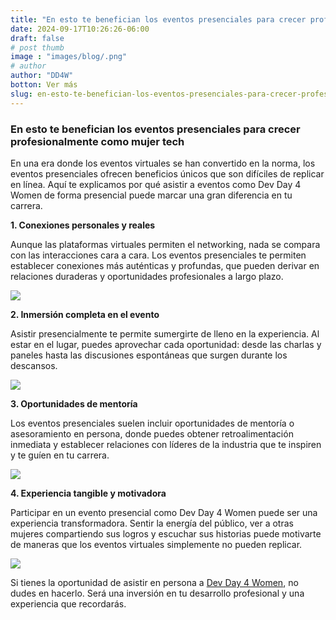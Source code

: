 ```yaml
---
title: "En esto te benefician los eventos presenciales para crecer profesionalmente como mujer tech"
date: 2024-09-17T10:26:26-06:00
draft: false
# post thumb
image : "images/blog/.png"
# author
author: "DD4W"
botton: Ver más
slug: en-esto-te-benefician-los-eventos-presenciales-para-crecer-profesionalmente-como-mujer-tech
---
```


### En esto te benefician los eventos presenciales para crecer profesionalmente como mujer tech

En una era donde los eventos virtuales se han convertido en la norma, los eventos presenciales ofrecen beneficios únicos que son difíciles de replicar en línea. Aquí te explicamos por qué asistir a eventos como Dev Day 4 Women de forma presencial puede marcar una gran diferencia en tu carrera.

**1. Conexiones personales y reales**

Aunque las plataformas virtuales permiten el networking, nada se compara con las interacciones cara a cara. Los eventos presenciales te permiten establecer conexiones más auténticas y profundas, que pueden derivar en relaciones duraderas y oportunidades profesionales a largo plazo.

<img src="/images/blog/oct-2024/6.gif" class="img-fluid mx-auto d-block" >
<br>


**2. Inmersión completa en el evento**

Asistir presencialmente te permite sumergirte de lleno en la experiencia. Al estar en el lugar, puedes aprovechar cada oportunidad: desde las charlas y paneles hasta las discusiones espontáneas que surgen durante los descansos.

<img src="/images/blog/oct-2024/7.gif" class="img-fluid mx-auto d-block" >
<br>

**3. Oportunidades de mentoría**

Los eventos presenciales suelen incluir oportunidades de mentoría o asesoramiento en persona, donde puedes obtener retroalimentación inmediata y establecer relaciones con líderes de la industria que te inspiren y te guíen en tu carrera.

<img src="/images/blog/oct-2024/8.gif" class="img-fluid mx-auto d-block" >
<br>

**4. Experiencia tangible y motivadora**

Participar en un evento presencial como Dev Day 4 Women puede ser una experiencia transformadora. Sentir la energía del público, ver a otras mujeres compartiendo sus logros y escuchar sus historias puede motivarte de maneras que los eventos virtuales simplemente no pueden replicar.

<img src="/images/blog/oct-2024/9.gif" class="img-fluid mx-auto d-block" >
<br>

Si tienes la oportunidad de asistir en persona a [Dev Day 4 Women](https://devday4w.com/), no dudes en hacerlo. Será una inversión en tu desarrollo profesional y una experiencia que recordarás.

